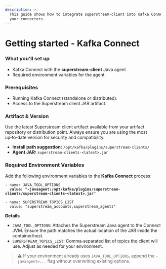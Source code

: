 ```yaml
---
description: >-
  This guide shows how to integrate superstream-client into Kafka Connect so
  your connectors.
---
```


# Getting started - Kafka Connect

### What you’ll set up

* Kafka Connect with the **superstream-client** Java agent
* Required environment variables for the agent

### Prerequisites

* Running Kafka Connect (standalone or distributed).
* Access to the Superstream client JAR artifact.

### Artifact & Version

Use the latest Superstream client artifact available from your artifact repository or distribution point. Always ensure you are using the most up‑to‑date version for security and compatibility.

* **Install path suggestion:** `/opt/kafka/plugins/superstream-clients/`
* **Agent JAR:** `superstream-clients-<latest>.jar`

### Required Environment Variables

Add the following environment variables to the **Kafka Connect** process:

<pre><code>- name: JAVA_TOOL_OPTIONS
<strong>  value: "-javaagent:/opt/kafka/plugins/superstream-clients/superstream-clients-&#x3C;latest>.jar"
</strong>
- name: SUPERSTREAM_TOPICS_LIST
  value: "superstream_accounts,superstream_agents"
</code></pre>

**Details**

* `JAVA_TOOL_OPTIONS`: Attaches the Superstream Java agent to the Connect JVM. Ensure the path matches the actual location of the JAR inside the container/host.
* `SUPERSTREAM_TOPICS_LIST`: Comma‑separated list of topics the client will use. Adjust as needed for your environment.

> ⚠️ If your environment already uses `JAVA_TOOL_OPTIONS`, append the `-javaagent=...` flag without overwriting existing options.
